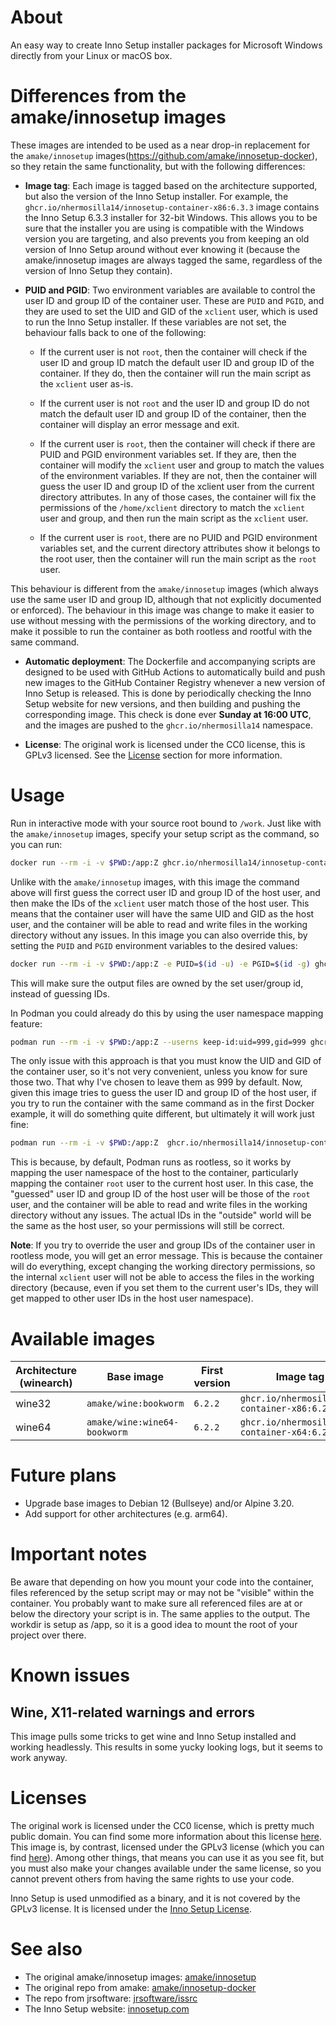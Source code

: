 # About
An easy way to create Inno Setup installer packages for Microsoft Windows directly from your Linux or macOS box.

# Differences from the amake/innosetup images
These images are intended to be used as a near drop-in replacement for the `amake/innosetup` images(https://github.com/amake/innosetup-docker), so they retain the same functionality, but with the following differences:

- **Image tag**: Each image is tagged based on the architecture supported, but also the version of the Inno Setup installer. For example, the `ghcr.io/nhermosilla14/innosetup-container-x86:6.3.3` image contains the Inno Setup 6.3.3 installer for 32-bit Windows. This allows you to be sure that the installer you are using is compatible with the Windows version you are targeting, and also prevents you from keeping an old version of Inno Setup around without ever knowing it (because the amake/innosetup images are always tagged the same, regardless of the version of Inno Setup they contain).

- **PUID and PGID**: Two environment variables are available to control the user ID and group ID of the container user. These are `PUID` and `PGID`, and they are used to set the UID and GID of the `xclient` user, which is used to run the Inno Setup installer. If these variables are not set, the behaviour falls back to one of the following:

    - If the current user is not `root`, then the container will check if the user ID and group ID match the default user ID and group ID of the container. If they do, then the container will run the main script as the `xclient` user as-is.

    - If the current user is not `root` and the user ID and group ID do not match the default user ID and group ID of the container, then the container will display an error message and exit.

    - If the current user is `root`, then the container will check if there are PUID and PGID environment variables set. If they are, then the container will modify the `xclient` user and group to match the values of the environment variables. If they are not, then the container will guess the user ID and group ID of the xclient user from the current directory attributes. In any of those cases, the container will fix the permissions of the `/home/xclient` directory to match the `xclient` user and group, and then run the main script as the `xclient` user.

    - If the current user is `root`, there are no PUID and PGID environment variables set, and the current directory attributes show it belongs to the root user, then the container will run the main script as the `root` user.

This behaviour is different from the `amake/innosetup` images (which always use the same user ID and group ID, although that not explicitly documented or enforced). The behaviour in this image was change to make it easier to use without messing with the permissions of the working directory, and to make it possible to run the container as both rootless and rootful with the same command.

- **Automatic deployment**: The Dockerfile and accompanying scripts are designed to be used with GitHub Actions to automatically build and push new images to the GitHub Container Registry whenever a new version of Inno Setup is released. This is done by periodically checking the Inno Setup website for new versions, and then building and pushing the corresponding image. This check is done ever **Sunday at 16:00 UTC**, and the images are pushed to the `ghcr.io/nhermosilla14` namespace.

- **License**: The original work is licensed under the CC0 license, this is GPLv3 licensed. See the [License](#license) section for more information.

# Usage
Run in interactive mode with your source root bound to `/work`. Just like with the `amake/innosetup` images, specify your setup script as the command, so you can run:

```bash
docker run --rm -i -v $PWD:/app:Z ghcr.io/nhermosilla14/innosetup-container-x86:latest helloworld.iss
```

Unlike with the `amake/innosetup` images, with this image the command above will first guess the correct user ID and group ID of the host user, and then make the IDs of the `xclient` user match those of the host user. This means that the container user will have the same UID and GID as the host user, and the container will be able to read and write files in the working directory without any issues. In this image you can also override this, by setting the `PUID` and `PGID` environment variables to the desired values:

```bash
docker run --rm -i -v $PWD:/app:Z -e PUID=$(id -u) -e PGID=$(id -g) ghcr.io/nhermosilla14/innosetup-container-x86:latest helloworld.iss
```

This will make sure the output files are owned by the set user/group id, instead of guessing IDs. 

In Podman you could already do this by using the user namespace mapping feature:

```bash
podman run --rm -i -v $PWD:/app:Z --userns keep-id:uid=999,gid=999 ghcr.io/nhermosilla14/innosetup-container-x86:latest helloworld.iss
```

The only issue with this approach is that you must know the UID and GID of the container user, so it's not very convenient, unless you know for sure those two. That why I've chosen to leave them as 999 by default. Now, given this image tries to guess the user ID and group ID of the host user, if you try to run the container with the same command as in the first Docker example, it will do something quite different, but ultimately it will work just fine:

```bash
podman run --rm -i -v $PWD:/app:Z  ghcr.io/nhermosilla14/innosetup-container-x86:latest helloworld.iss
```

This is because, by default, Podman runs as rootless, so it works by mapping the user namespace of the host to the container, particularly mapping the container `root` user to the current host user. In this case, the "guessed" user ID and group ID of the host user will be those of the `root` user, and the container will be able to read and write files in the working directory without any issues. The actual IDs in the "outside" world will be the same as the host user, so your permissions will still be correct.

**Note**: If you try to override the user and group IDs of the container user in rootless mode, you will get an error message. This is because the container will do everything, except changing the working directory permissions, so the internal `xclient` user will not be able to access the files in the working directory (because, even if you set them to the current user's IDs, they will get mapped to other user IDs in the host user namespace).

# Available images

| Architecture (winearch) | Base image | First version | Image tag example |
| ----------------------- | ---------- | ------------- | ----------------- |
| wine32 | `amake/wine:bookworm` | `6.2.2` | `ghcr.io/nhermosilla14/innosetup-container-x86:6.2.2` |
| wine64 | `amake/wine:wine64-bookworm` | `6.2.2` | `ghcr.io/nhermosilla14/innosetup-container-x64:6.2.2` |

# Future plans
- Upgrade base images to Debian 12 (Bullseye) and/or Alpine 3.20.
- Add support for other architectures (e.g. arm64).

# Important notes
Be aware that depending on how you mount your code into the container, files referenced by the setup script may or may not be "visible" within the container. You probably want to make sure all referenced files are at or below the directory your script is in. The same applies to the output. The workdir is setup as /app, so it is a good idea to mount the root of your project over there.

# Known issues
## Wine, X11-related warnings and errors
This image pulls some tricks to get wine and Inno Setup installed and working
headlessly. This results in some yucky looking logs, but it seems to work
anyway.


# Licenses
The original work is licensed under the CC0 license, which is pretty much public domain. You can find some more information about this license [here](https://creativecommons.org/publicdomain/zero/1.0/). This image is, by contrast, licensed under the GPLv3 license (which you can find [here](LICENSE)). Among other things, that means you can use it as you see fit, but you must also make your changes available under the same license, so you cannot prevent others from having the same rights to use your code.

Inno Setup is used unmodified as a binary, and it is not covered by the GPLv3 license. It is licensed under the [Inno Setup License](https://github.com/jrsoftware/issrc/blob/main/license.txt).

# See also
- The original amake/innosetup images: [amake/innosetup](https://hub.docker.com/r/amake/innosetup)
- The original repo from amake: [amake/innosetup-docker](https://github.com/amake/innosetup-docker)
- The repo from jrsoftware: [jrsoftware/issrc](https://github.com/jrsoftware/issrc)
- The Inno Setup website: [innosetup.com](https://www.innosetup.com/)
